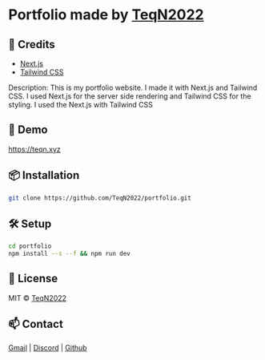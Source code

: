 # Portfolio made by [TeqN2022](https://github.com/TeqN2022)

## 📝 Credits

 - [Next.js](https://nextjs.org/)
 - [Tailwind CSS](https://tailwindcss.com/)

 Description: This is my portfolio website. I made it with Next.js and Tailwind CSS. I used Next.js for the server side rendering and Tailwind CSS for the styling. I used the Next.js with Tailwind CSS
## 🚀 Demo

https://teqn.xyz

## 📦 Installation

```bash 
git clone https://github.com/TeqN2022/portfolio.git
```

## 🛠 Setup

```bash
cd portfolio
npm install --s --f && npm run dev
```

## 📄 License

MIT © [TeqN2022](./LICENSE)

## 📫 Contact

[Gmail](mailto:info@teqn.xyz) |  [Discord](https://discord.com/users/954355224305356840) | [Github](https://github.com/TeqN2022)


